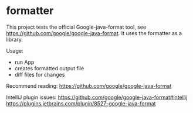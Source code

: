 # formatter
This project tests the official Google-java-format tool, see https://github.com/google/google-java-format.
It uses the formatter as a library.

Usage:
- run App <sourcefile>
- creates formatted output file
- diff files for changes

Recommend reading: 
https://github.com/google/google-java-format

IntelliJ plugin issues:
https://github.com/google/google-java-format#intellij
https://plugins.jetbrains.com/plugin/8527-google-java-format
